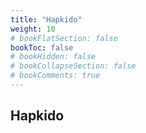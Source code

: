 ```yaml
---
title: "Hapkido"
weight: 10
# bookFlatSection: false
bookToc: false
# bookHidden: false
# bookCollapseSection: false
# bookComments: true
---
```

## Hapkido
